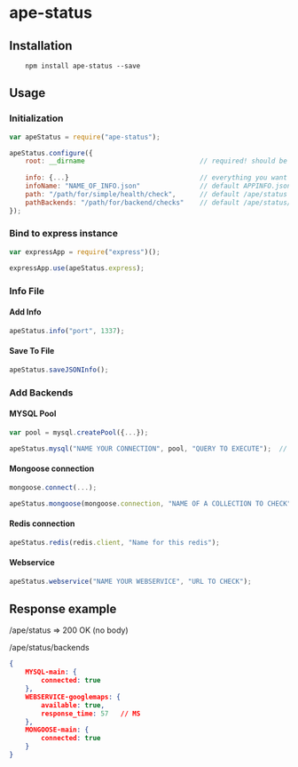 # ape-status

## Installation

```
    npm install ape-status --save
```

## Usage

### Initialization
```javascript
var apeStatus = require("ape-status");

apeStatus.configure({
    root: __dirname                             // required! should be the root path of your application OR the path on the local maschine where you want the APPINFO.json to be.
    
    info: {...}                                 // everything you want to end up in the APPINFO.json (can be also added during startup)
    infoName: "NAME_OF_INFO.json"               // default APPINFO.json 
    path: "/path/for/simple/health/check",      // default /ape/status
    pathBackends: "/path/for/backend/checks"    // default /ape/status/backends,
});
```

### Bind to express instance

```javascript
var expressApp = require("express")();

expressApp.use(apeStatus.express);
```

### Info File

#### Add Info
```javascript
apeStatus.info("port", 1337);
```

#### Save To File
```javascript
apeStatus.saveJSONInfo();
```

### Add Backends

#### MYSQL Pool 
```javascript
var pool = mysql.createPool({...});

apeStatus.mysql("NAME YOUR CONNECTION", pool, "QUERY TO EXECUTE");  // query parameter is optional
```

#### Mongoose connection 
```javascript
mongoose.connect(...);

apeStatus.mongoose(mongoose.connection, "NAME OF A COLLECTION TO CHECK"); // The db name will be used as the name for the status page, the colelction name is optional
```

#### Redis connection 
```javascript
apeStatus.redis(redis.client, "Name for this redis");
```

#### Webservice
```javascript
apeStatus.webservice("NAME YOUR WEBSERVICE", "URL TO CHECK");
```

## Response example

/ape/status => 200 OK (no body)

/ape/status/backends

```JSON
{
    MYSQL-main: {
        connected: true
    },
    WEBSERVICE-googlemaps: {
        available: true,
        response_time: 57   // MS
    },
    MONGOOSE-main: {
        connected: true
    }
}
```
